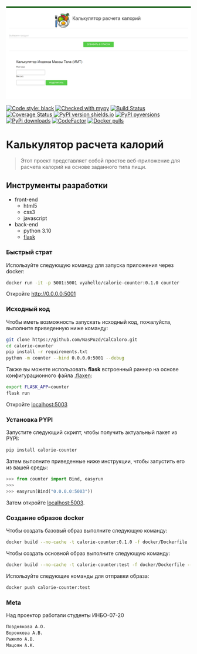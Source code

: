 ![Screenshot](media/Screenshot.png)

[![Code style: black](https://img.shields.io/badge/code%20style-black-000000.svg)](https://github.com/psf/black)
[![Checked with mypy](http://www.mypy-lang.org/static/mypy_badge.svg)](http://mypy-lang.org/)
[![Build Status](https://api.travis-ci.com/vyahello/calorie-counter.svg?branch=master)](https://www.travis-ci.com/github/vyahello/calorie-counter)
[![Coverage Status](https://coveralls.io/repos/github/vyahello/calorie-counter/badge.svg?branch=master)](https://coveralls.io/github/vyahello/calorie-counter?branch=master)
[![PyPI version shields.io](https://img.shields.io/pypi/v/calorie-counter.svg)](https://pypi.python.org/pypi/calorie-counter/)
[![PyPI pyversions](https://img.shields.io/pypi/pyversions/calorie-counter.svg)](https://pypi.python.org/pypi/calorie-counter/)
[![PyPi downloads](https://img.shields.io/pypi/dm/calorie-counter.svg)](https://pypi.python.org/pypi/calorie-counter)
[![CodeFactor](https://www.codefactor.io/repository/github/vyahello/calorie-counter/badge)](https://www.codefactor.io/repository/github/vyahello/calorie-counter)
[![Docker pulls](https://img.shields.io/docker/pulls/vyahello/calorie-counter.svg)](https://hub.docker.com/repository/docker/vyahello/calorie-counter)

# Калькулятор расчета калорий
> Этот проект представляет собой простое веб-приложение для расчета калорий на основе заданного типа пищи.

## Инструменты разработки
- front-end
  - html5
  - css3
  - javascript
- back-end
  - python 3.10
  - [flask](http://flask.palletsprojects.com)

### Быстрый страт

Используйте следующую команду для запуска приложения через docker:
```bash
docker run -it -p 5001:5001 vyahello/calorie-counter:0.1.0 counter
```

Откройте http://0.0.0.0:5001

### Исходный код

Чтобы иметь возможность запускать исходный код, пожалуйста, выполните приведенную ниже команду:
```bash
git clone https://github.com/NasPozd/CalCaloro.git
cd calorie-counter
pip install -r requirements.txt
python -m counter --bind 0.0.0.0:5001 --debug
```

Также вы можете использовать **flask** встроенный раннер на основе конфигурационного файла [.flaxen](.flaxen):
```bash
export FLASK_APP=counter
flask run
```

Откройте [localhost:5003](http://localhost:5003)

### Установка PYPI 

Запустите следующий скрипт, чтобы получить актуальный пакет из PYPI:
```bash
pip install calorie-counter
```
Затем выполните приведенные ниже инструкции, чтобы запустить его из вашей среды:
```python
>>> from counter import Bind, easyrun
>>> 
>>> easyrun(Bind("0.0.0.0:5003"))
```
Затем откройте [localhost:5003](http://localhost:5003 ).

### Создание образов docker

Чтобы создать базовый образ выполните следующую команду:
```bash
docker build --no-cache -t calorie-counter:0.1.0 -f docker/Dockerfile .
```

Чтобы создать основной образ выполните следующую команду:

```bash
docker build --no-cache -t calorie-counter:test -f docker/Dockerfile --build-arg VERSION=0.1.0 .
```

Используйте следующие команды для отправки образа:
```bash
docker push calorie-counter:test
```

### Meta
Над проектор работали студенты ИНБО-07-20
```bash
Позднякова А.О.
Воронкова А.В.
Рыжило А.В.
Мацоян А.К.
```
